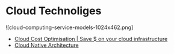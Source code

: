 # Cloud Technoliges


![cloud-computing-service-models-1024x462.png]


*   [Cloud Cost Optimisation | Save $ on your cloud infrastructure](https://www.youtube.com/watch?v=SWQ5yxoef2Y)
*   [Cloud Native Architecture](https://www.youtube.com/watch?v=eQPVjaXR4Pk)
